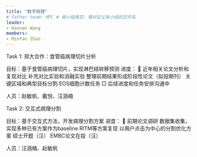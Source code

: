 ```yaml
---
title: "数字病理"
# father-team: HPC # 根小组填空，填对应父亲小组的文件名
leader:
- Hannan Wang
members:
- Minfan Zhao
---
```


Task 1: 郑大合作：食管癌病理切片分析

目标：基于食管癌病理切片，实现淋巴结转移预测
进度：  近年相关论文分析和复现对比
补充对比实验和消融实验
整理前期结果形成阶段性论文（拟投期刊）
关键区域和典型目标分割
EOS细胞计数任务
□ 后续进度和任务安排沟通中

人员：赵敏帆、戴悦、汪涵楠


Task 2: 交互式病理分割

目标：基于交互式方法，开发病理分割方案
进度：   前期论文调研
数据集收集，实现多种已有方案作为baseline
RITM等方案复现
以用户点击为中心的分割优化方案
硕士开题（汪）
EMBC论文在投（汪）

人员：汪涵楠、赵敏帆
